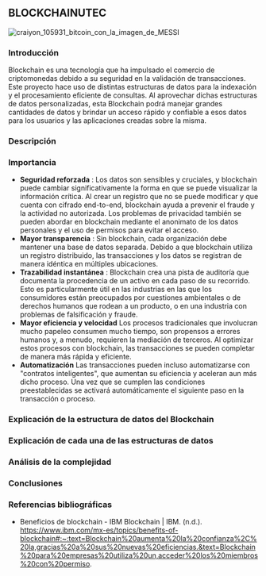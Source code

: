 ## BLOCKCHAINUTEC
![craiyon_105931_bitcoin_con_la_imagen_de_MESSI](https://github.com/SDAM26/BLOCKCHAINUTEC/assets/87825436/cc0322a6-3973-4b8a-9ce2-98ec36fc8a15)
### Introducción
Blockchain es una tecnología que ha impulsado el comercio de criptomonedas debido a su seguridad en la validación de transacciones. Este proyecto hace uso de distintas estructuras de datos para la indexación y el procesamiento eficiente de consultas. Al aprovechar dichas estructuras de datos personalizadas, esta Blockchain podrá manejar grandes cantidades de datos y brindar un acceso rápido y confiable a esos datos para los usuarios y las aplicaciones creadas sobre la misma.
### Descripción
### Importancia
  - **Seguridad reforzada** :
   Los datos son sensibles y cruciales, y blockchain puede cambiar significativamente la forma en    que se puede visualizar la información crítica. Al crear un registro que no se puede              modificar y que cuenta con cifrado end-to-end, blockchain ayuda a prevenir el fraude y la        actividad no autorizada. Los problemas de privacidad también se pueden abordar en blockchain      mediante el anonimato de los datos personales y el uso de permisos para evitar el acceso. 
  - **Mayor transparencia** :
  Sin blockchain, cada organización debe mantener una base de datos separada. Debido a que blockchain utiliza un registro distribuido, las transacciones y los datos se registran de manera idéntica en múltiples ubicaciones.
  - **Trazabilidad instantánea** :
  Blockchain crea una pista de auditoría que documenta la procedencia de un activo en cada paso de su recorrido. Esto es particularmente útil en las industrias en las que los consumidores están preocupados por cuestiones ambientales o de derechos humanos que rodean a un producto, o en una industria con problemas de falsificación y fraude.
  - **Mayor eficiencia y velocidad**
  Los procesos tradicionales que involucran mucho papeleo consumen mucho tiempo, son propensos a errores humanos y, a menudo, requieren la mediación de terceros. Al optimizar estos procesos con blockchain, las transacciones se pueden completar de manera más rápida y eficiente.
  - **Automatización**
 Las transacciones pueden incluso automatizarse con "contratos inteligentes", que aumentan su eficiencia y aceleran aun más dicho proceso. Una vez que se cumplen las condiciones preestablecidas se activará automáticamente el siguiente paso en la transacción o proceso. 

### Explicación de la estructura de datos del Blockchain
### Explicación de cada una de las estructuras de datos
### Análisis de la complejidad 
### Conclusiones
### Referencias bibliográficas
- Beneficios de blockchain - IBM Blockchain | IBM. (n.d.). https://www.ibm.com/mx-es/topics/benefits-of-blockchain#:~:text=Blockchain%20aumenta%20la%20confianza%2C%20la,gracias%20a%20sus%20nuevas%20eficiencias.&text=Blockchain%20para%20empresas%20utiliza%20un,acceder%20los%20miembros%20con%20permiso.
